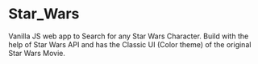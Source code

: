 # Star_Wars

Vanilla JS web app to Search for any Star Wars Character. Build with the help of Star Wars API and has the Classic UI (Color theme) of the original Star Wars Movie.
